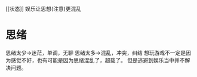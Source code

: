 [[状态]]
娱乐让思想(注意)更混乱
# 思绪
思绪太少→迷茫，单调，无聊
思绪太多→混乱，冲突，纠结
想玩游戏不一定是因为感觉不好，也有可能是因为思绪混乱了，超载了。
但是逃避到娱乐当中并不解决问题。
